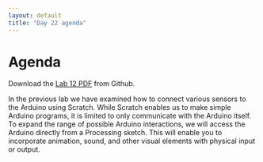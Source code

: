 ```yaml
---
layout: default
title: "Day 22 agenda"
---
```


# Agenda
Download the [Lab 12 PDF](../labs/Lab12.pdf) from Github.

In the previous lab we have examined how to connect various sensors to the Arduino using Scratch. While Scratch enables us to make simple Arduino programs, it is limited to only communicate with the Arduino itself. To expand the range of possible Arduino interactions, we will access the Arduino directly from a Processing sketch. This will enable you to incorporate animation, sound, and other visual elements with physical input or output.

